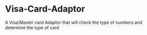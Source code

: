 # Visa-Card-Adaptor
A Visa/Master card Adaptor that will check the type of numbers and determine the type of card
